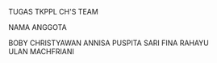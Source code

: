 TUGAS TKPPL CH'S TEAM
 
NAMA ANGGOTA

BOBY CHRISTYAWAN
ANNISA PUSPITA SARI	
FINA RAHAYU		
ULAN MACHFRIANI